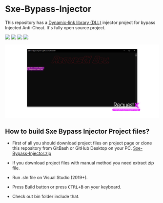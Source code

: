 # Sxe-Bypass-Injector
This repository has a [Dynamic-link library (DLL)](https://en.wikipedia.org/wiki/Dynamic-link_library) injector project for bypass Injected Anti-Cheat. It's fully open source project.

![](https://img.shields.io/badge/language-c++-e76089?style=plastic) ![](https://img.shields.io/badge/license-GNU-green?style=plastic) ![](https://img.shields.io/badge/arch-x86-d9654f?style=plastic) ![](https://img.shields.io/badge/config-Debug%20%7C%20Release-c0c0c0?style=plastic)

![Image of RequestX International Developer Group on Discord](https://github.com/kruz1337/Sxe-Bypass-Injector/blob/main/thumbnail.png)

## How to build Sxe Bypass Injector Project files?
* First of all you should download project files on project page or clone this repository from GitBash or GitHub Desktop on your PC. [Sxe-Bypass-Injector.zip](https://github.com/kruz1337/Sxe-Bypass-Injector/releases)

* If you download project files with manual method you need extract zip file.

* Run .sln file on Visual Studio (2019+).

* Press Build button or press <kbd>CTRL+B</kbd> on your keyboard.

* Check out bin folder include that.
